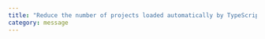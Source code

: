 ```yaml
---
title: "Reduce the number of projects loaded automatically by TypeScript."
category: message
---
```

